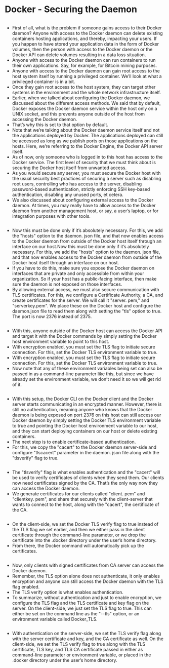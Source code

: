 # Docker - Securing the Daemon

<figure><img src="../.gitbook/assets/image (10) (1) (1) (1) (1).png" alt=""><figcaption></figcaption></figure>

* First of all, what is the problem if someone gains access to their Docker daemon? Anyone with access to the Docker daemon can delete existing containers hosting applications, and thereby, impacting your users. If you happen to have stored your application data in the form of Docker volumes, then the person with access to the Docker daemon or the Docker API can delete volumes resulting in a data loss situation.
* Anyone with access to the Docker daemon can run containers to run their own applications. Say, for example, for Bitcoin mining purposes.
* Anyone with access to the Docker daemon can gain root access to the host system itself by running a privileged container. We’ll look at what a privileged container is in a bit.
* Once they gain root access to the host system, they can target other systems in the environment and the whole network infrastructure itself.
* Earlier, when we talked about configuring the Docker daemon, we discussed about the different access methods. We said that by default, Docker exposes the Docker daemon service within the host only on a UNIX socket, and this prevents anyone outside of the host from accessing the Docker daemon.
* That’s why this is set to that option by default.
* Note that we’re talking about the Docker daemon service itself and not the applications deployed by Docker. The applications deployed can still be accessed as long as we publish ports on those applications on the hosts. Here, we’re referring to the Docker Engine, the Docker API server itself.
* As of now, only someone who is logged in to this host has access to the Docker service. The first level of security that we must think about is securing the Docker host itself from unwanted access.
* As you would secure any server, you must secure the Docker host with the usual security best practices of securing a server such as disabling root users, controlling who has access to the server, disabling password-based authentication, strictly enforcing SSH key-based authentication, disabling any unused ports, et cetera.
* We also discussed about configuring external access to the Docker daemon. At times, you may really have to allow access to the Docker daemon from another management host, or say, a user’s laptop, or for integration purposes with other tools.

<figure><img src="../.gitbook/assets/image (11) (1) (1) (1) (1).png" alt=""><figcaption></figcaption></figure>

* Now this must be done only if it’s absolutely necessary. For this, we add the "hosts" option to the daemon. json file, and that now enables access to the Docker daemon from outside of the Docker host itself through an interface on our host.Now this must be done only if it’s absolutely necessary. For this, we add the "hosts" option to the daemon. json file, and that now enables access to the Docker daemon from outside of the Docker host itself through an interface on our host.
* If you have to do this, make sure you expose the Docker daemon on interfaces that are private and only accessible from within your organization. So if your host has a public-facing interface, then make sure the daemon is not exposed on those interfaces.
* By allowing external access, we must also secure communication with TLS certificates. For this, we configure a Certificate Authority, a CA, and create certificates for the server. We will call it "server. pem," and "serverkey.pem". We place these on the Docker host and configure the daemon.json file to read them along with setting the "tls" option to true. The port is now 2376 instead of 2375.

<figure><img src="../.gitbook/assets/image (12) (1) (1) (1) (1).png" alt=""><figcaption></figcaption></figure>

* With this, anyone outside of the Docker host can access the Docker API and target it with the Docker commands by simply setting the Docker host environment variable to point to this host.
* With encryption enabled, you must set the TLS flag to initiate secure connection. For this, set the Docker TLS environment variable to true.
* With encryption enabled, you must set the TLS flag to initiate secure connection. For this, set the Docker TLS environment variable to true.
* Now note that any of these environment variables being set can also be passed in as a command-line parameter like this, but since we have already set the environment variable, we don’t need it so we will get rid of it.

<figure><img src="../.gitbook/assets/image (13) (1) (1) (1) (1).png" alt=""><figcaption></figcaption></figure>

* With this setup, the Docker CLI on the Docker client and the Docker server starts communicating in an encrypted manner. However, there is still no authentication, meaning anyone who knows that the Docker daemon is being exposed on port 2376 on this host can still access our Docker daemon by simply setting the Docker TLS environment variable to true and pointing the Docker host environment variable to our host, and they can start deploying containers on our host or delete existing containers.
* The next step is to enable certificate-based authentication.
* &#x20;For this, we copy the "cacert" to the Docker daemon server-side and configure "tlscacert" parameter in the daemon. json file along with the "tlsverify" flag to true.

<figure><img src="../.gitbook/assets/image (14) (1) (1) (1).png" alt=""><figcaption></figcaption></figure>

* The "tlsverify" flag is what enables authentication and the "cacert" will be used to verify certificates of clients when they send them. Our clients now need certificates signed by the CA. That’s the only way now they can access the Docker daemon.
* We generate certificates for our clients called "client. pem" and "clientkey. pem", and share that securely with the client-server that wants to connect to the host, along with the "cacert", the certificate of the CA.

<figure><img src="../.gitbook/assets/image (15) (1) (1) (1).png" alt=""><figcaption></figcaption></figure>

* On the client-side, we set the Docker TLS verify flag to true instead of the TLS flag we set earlier, and then we either pass in the client certificate through the command-line parameter, or we drop the certificate into the .docker directory under the user’s home directory.
* From there, the Docker command will automatically pick up the certificates.

<figure><img src="../.gitbook/assets/image (16) (1) (1) (1).png" alt=""><figcaption></figcaption></figure>

* Now, only clients with signed certificates from CA server can access the Docker daemon.
* Remember, the TLS option alone does not authenticate, it only enables encryption and anyone can still access the Docker daemon with the TLS flag enabled.
* The TLS verify option is what enables authentication.&#x20;
* To summarize, without authentication and just to enable encryption, we configure the TLS flag and the TLS certificate and key flag on the server. On the client-side, we just set the TLS flag to true. This can either be set on the command line as the "--tls" option, or an environment variable called Docker\_TLS.

<figure><img src="../.gitbook/assets/image (17) (1) (1).png" alt=""><figcaption></figcaption></figure>

* With authentication on the server-side, we set the TLS verify flag along with the server certificate and key, and the CA certificate as well. On the client-side, we set the TLS verify flag to true along with the TLS certificate, TLS key, and TLS CA certificate passed in either as command-line parameter or environment variable, or placed in the .docker directory under the user’s home directory.

<figure><img src="../.gitbook/assets/image (18) (1) (1).png" alt=""><figcaption></figcaption></figure>
